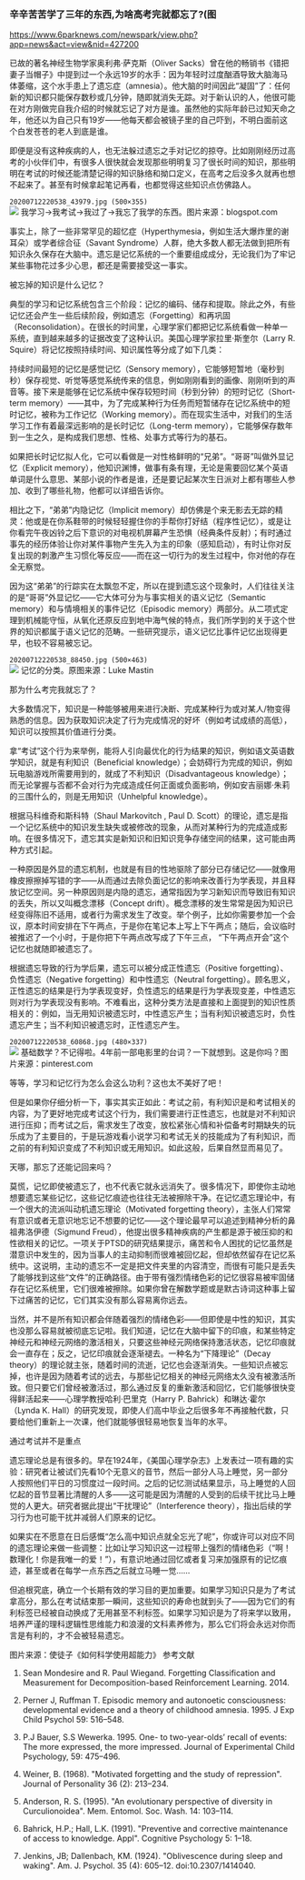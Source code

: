 ### 辛辛苦苦学了三年的东西,为啥高考完就都忘了?(图
https://www.6parknews.com/newspark/view.php?app=news&act=view&nid=427200

已故的著名神经生物学家奥利弗·萨克斯（Oliver Sacks）曾在他的畅销书《错把妻子当帽子》中提到过一个永远19岁的水手：因为年轻时过度酗酒导致大脑海马体萎缩，这个水手患上了遗忘症（amnesia）。他大脑的时间因此“凝固”了：任何新的知识都只能保存数秒或几分钟，随即就消失无踪。对于新认识的人，他很可能在对方刚做完自我介绍的时候就忘记了对方是谁。虽然他的实际年龄已过知天命之年，他还以为自己只有19岁——他每天都会被镜子里的自己吓到，不明白面前这个白发苍苍的老人到底是谁。

即便是没有这种疾病的人，也无法躲过遗忘之手对记忆的掠夺。比如刚刚经历过高考的小伙伴们中，有很多人很快就会发现那些明明复习了很长时间的知识，那些明明在考试的时候还能清楚记得的知识脉络和拗口定义，在高考之后没多久就再也想不起来了。甚至有时候拿起笔记再看，也都觉得这些知识点仿佛路人。

`20200712220538_43979.jpg (500×355)`<br>
![](https://web.popo8.com/20200712/20200712220538_43979.jpg)
我学习→我考试→我过了→我忘了我学的东西。图片来源：blogspot.com

事实上，除了一些非常罕见的超忆症（Hyperthymesia，例如生活大爆炸里的谢耳朵）或学者综合征（Savant Syndrome）人群，绝大多数人都无法做到把所有知识永久保存在大脑中。遗忘是记忆系统的一个重要组成成分，无论我们为了牢记某些事物花过多少心思，都还是需要接受这一事实。

被忘掉的知识是什么记忆？

典型的学习和记忆系统包含三个阶段：记忆的编码、储存和提取。除此之外，有些记忆还会产生一些后续阶段，例如遗忘（Forgetting）和再巩固（Reconsolidation）。在很长的时间里，心理学家们都把记忆系统看做一种单一系统，直到越来越多的证据改变了这种认识。美国心理学家拉里·斯奎尔（Larry R. Squire）将记忆按照持续时间、知识属性等分成了如下几类：

持续时间最短的记忆是感觉记忆（Sensory memory），它能够短暂地（毫秒到秒）保存视觉、听觉等感觉系统传来的信息，例如刚刚看到的画像、刚刚听到的声音等。接下来是能够在记忆系统中保存较短时间（秒到分钟）的短时记忆（Short-term memory）——其中，为了完成某种行为任务而短暂储存在记忆系统中的短时记忆，被称为工作记忆（Working memory）。而在现实生活中，对我们的生活学习工作有着最深远影响的是长时记忆（Long-term memory），它能够保存数年到一生之久，是构成我们思想、性格、处事方式等行为的基石。

如果把长时记忆拟人化，它可以看做是一对性格鲜明的“兄弟”。“哥哥”叫做外显记忆（Explicit memory），他知识渊博，做事有条有理，无论是需要回忆某个英语单词是什么意思、某部小说的作者是谁，还是要记起某次生日派对上都有哪些人参加、收到了哪些礼物，他都可以详细告诉你。

相比之下，“弟弟”内隐记忆（Implicit memory）却仿佛是个来无影去无踪的精灵：他或是在你系鞋带的时候轻轻握住你的手帮你打好结（程序性记忆），或是让你看完午夜凶铃之后下意识的对电视机屏幕产生恐惧（经典条件反射）；有时通过事先的经历体验让你对某件事物产生先入为主的印象（感知启动），有时让你对反复出现的刺激产生习惯化等反应——而在这一切行为的发生过程中，你对他的存在全无察觉。

因为这“弟弟”的行踪实在太飘忽不定，所以在提到遗忘这个现象时，人们往往关注的是“哥哥”外显记忆——它大体可分为与事实相关的语义记忆（Semantic memory）和与情境相关的事件记忆（Episodic memory）两部分。从二项式定理到机械能守恒，从氧化还原反应到地中海气候的特点，我们所学到的关于这个世界的知识都属于语义记忆的范畴。一些研究提示，语义记忆比事件记忆出现得更早，也较不容易被忘记。

`20200712220538_88450.jpg (500×463)`<br>
![](https://web.popo8.com/20200712/20200712220538_88450.jpg)
记忆的分类。原图来源：Luke Mastin

那为什么考完我就忘了？

大多数情况下，知识是一种能够被用来进行决断、完成某种行为或对某人/物变得熟悉的信息。因为获取知识决定了行为完成情况的好坏（例如考试成绩的高低），知识可以按照其价值进行分类。

拿“考试”这个行为来举例，能将人引向最优化的行为结果的知识，例如语文英语数学知识，就是有利知识（Beneficial knowledge）；会妨碍行为完成的知识，例如玩电脑游戏所需要用到的，就成了不利知识（Disadvantageous knowledge）；而无论掌握与否都不会对行为完成造成任何正面或负面影响，例如安吉丽娜·朱莉的三围什么的，则是无用知识（Unhelpful knowledge）。

根据马科维奇和斯科特（Shaul Markovitch , Paul D. Scott）的理论，遗忘是指一个记忆系统中的知识发生缺失或被修改的现象，从而对某种行为的完成造成影响。在很多情况下，遗忘其实是新知识和旧知识竞争存储空间的结果，这可能由两种方式引起。

一种原因是外显的遗忘机制，也就是有目的性地驱除了部分已存储记忆——就像用橡皮擦擦掉写错的字——从而通过去除负面记忆的影响来改善行为学表现，并且释放记忆空间。另一种原因则是内隐的遗忘，通常指因为学习新知识而导致旧有知识的丢失，所以又叫概念漂移（Concept drift）。概念漂移的发生常常是因为知识已经变得陈旧不适用，或者行为需求发生了改变。举个例子，比如你需要参加一个会议，原本时间安排在下午两点，于是你在笔记本上写上下午两点；随后，会议临时被推迟了一个小时，于是你把下午两点改写成了下午三点， “下午两点开会”这个记忆也就随即被遗忘了。

根据遗忘导致的行为学后果，遗忘可以被分成正性遗忘（Positive forgetting）、负性遗忘（Negative forgetting）和中性遗忘（Neutral forgetting）。顾名思义，正性遗忘的结果是行为学表现变好，负性遗忘的结果是行为学表现变差，中性遗忘则对行为学表现没有影响。不难看出，这种分类方法是直接和上面提到的知识性质相关的：例如，当无用知识被遗忘时，中性遗忘产生；当有利知识被遗忘时，负性遗忘产生；当不利知识被遗忘时，正性遗忘产生。

`20200712220538_60868.jpg (480×337)`<br>
![](https://web.popo8.com/20200712/20200712220538_60868.jpg)
基础数学？不记得啦。4年前一部电影里的台词？一下就想到。这是你吗？图片来源：pinterest.com

等等，学习和记忆行为怎么会这么功利？这也太不美好了吧！

但是如果你仔细分析一下，事实其实正如此：考试之前，有利知识是和考试相关的内容，为了更好地完成考试这个行为，我们需要进行正性遗忘，也就是对不利知识进行压抑；而考试之后，需求发生了改变，放松紧张心情和补偿备考时期缺失的玩乐成为了主要目的，于是玩游戏看小说学习和考试无关的技能成为了有利知识，而之前的有利知识变成了不利知识或无用知识。如此这般，后果自然显而易见了。

天哪，那忘了还能记回来吗？

莫慌，记忆即使被遗忘了，也不代表它就永远消失了。很多情况下，即使你主动地想要遗忘某些记忆，这些记忆痕迹也往往无法被擦除干净。在记忆遗忘理论中，有一个很大的流派叫动机遗忘理论（Motivated forgetting theory），主张人们常常有意识或者无意识地忘记不想要的记忆——这个理论最早可以追述到精神分析的鼻祖弗洛伊德（Sigmund Freud），他提出很多精神疾病的产生都是源于被压抑的和性欲相关的记忆。一项关于PTSD的研究结果提示，痛苦和令人困扰的记忆虽然是潜意识中发生的，因为当事人的主动抑制而很难被回忆起，但却依然留存在记忆系统中。这说明，主动的遗忘不一定是把文件夹里的内容清空，而很有可能只是丢失了能够找到这些“文件”的正确路径。由于带有强烈情绪色彩的记忆很容易被牢固储存在记忆系统里，它们很难被擦除。如果你曾在解数学题或是默古诗词这种事上留下过痛苦的记忆，它们其实没有那么容易离你远去。

当然，并不是所有知识都会伴随着强烈的情绪色彩——但即使是中性的知识，其实也没那么容易就被彻底忘记啦。我们知道，记忆在大脑中留下的印痕，和某些特定神经元和神经元网络的激活相关，只要这些神经元网络保持激活状态，记忆印痕就会一直存在；反之，记忆印痕就会逐渐褪去。一种名为“下降理论”（Decay theory）的理论就主张，随着时间的流逝，记忆也会逐渐消失。一些知识点被忘掉，也许是因为随着考试的远去，与那些记忆相关的神经元网络太久没有被激活所致。但只要它们曾经被激活过，那么通过反复的重新激活和回忆，它们能够很快变得鲜活起来——心理学教授哈利·巴里克（Harry P. Bahrick）和琳达·霍尔（Lynda K. Hall）的研究发现，即使人们高中毕业之后很多年不再接触代数，只要给他们重新上一次课，他们就能够很轻易地恢复当年的水平。

通过考试并不是重点

遗忘理论总是有很多的。早在1924年，《美国心理学杂志》上发表过一项有趣的实验：研究者让被试们先看10个无意义的音节，然后一部分人马上睡觉，另一部分人按照他们平日的习惯度过一段时间。之后的记忆测试结果显示，马上睡觉的人回忆起的音节显著比清醒的人多——这可能是因为清醒的人受到的后续干扰比马上睡觉的人更大。研究者据此提出“干扰理论”（Interference theory），指出后续的学习行为也可能干扰并减弱人们原来的记忆。

如果实在不愿意在日后感慨“怎么高中知识点就全忘光了呢”，你或许可以对应不同的遗忘理论来做一些调整：比如让学习知识这一过程带上强烈的情绪色彩（“啊！数理化！你是我唯一的爱！”），有意识地通过回忆或者复习来加强原有的记忆痕迹，甚至或者在每学一点东西之后就立马睡一觉……

但追根究底，确立一个长期有效的学习目的更加重要。如果学习知识只是为了考试拿高分，那么在考试结束那一瞬间，这些知识的寿命也就到头了——因为它们的有利标签已经被自动换成了无用甚至不利标签。如果学习知识是为了将来学以致用，培养严谨的理科逻辑性思维能力和浪漫的文科素养修为，那么它们将会永远对你而言是有利的，才不会被轻易遗忘。

图片来源：使徒子《如何科学使用超能力》
参考文献

1. Sean Mondesire and R. Paul Wiegand. Forgetting Classification and Measurement for Decomposition-based Reinforcement Learning. 2014.

2. Perner J, Ruffman T. Episodic memory and autonoetic consciousness: developmental evidence and a theory of childhood amnesia. 1995. J Exp Child Psychol 59: 516–548.

3. P.J Bauer, S.S Wewerka. 1995. One- to two-year-olds’ recall of events: The more expressed, the more impressed. Journal of Experimental Child Psychology, 59: 475–496.

4. Weiner, B. (1968). "Motivated forgetting and the study of repression". Journal of Personality 36 (2): 213–234.

5. Anderson, R. S. (1995). "An evolutionary perspective of diversity in Curculionoidea". Mem. Entomol. Soc. Wash. 14: 103–114.

6. Bahrick, H.P.; Hall, L.K. (1991). "Preventive and corrective maintenance of access to knowledge. Appl". Cognitive Psychology 5: 1–18.

7. Jenkins, JB; Dallenbach, KM. (1924). "Oblivescence during sleep and waking". Am. J. Psychol. 35 (4): 605–12. doi:10.2307/1414040.
